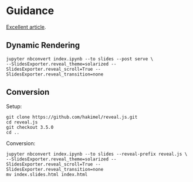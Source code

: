 # Guidance
[Excellent article](https://medium.com/learning-machine-learning/present-your-data-science-projects-with-jupyter-slides-75f20735eb0f).

## Dynamic Rendering
```
jupyter nbconvert index.ipynb --to slides --post serve \
--SlidesExporter.reveal_theme=solarized --SlidesExporter.reveal_scroll=True --SlidesExporter.reveal_transition=none
```

## Conversion
Setup:
```
git clone https://github.com/hakimel/reveal.js.git
cd reveal.js
git checkout 3.5.0
cd ..
```
Conversion:
```
jupyter nbconvert index.ipynb --to slides --reveal-prefix reveal.js \
--SlidesExporter.reveal_theme=solarized --SlidesExporter.reveal_scroll=True --SlidesExporter.reveal_transition=none
mv index.slides.html index.html
```

